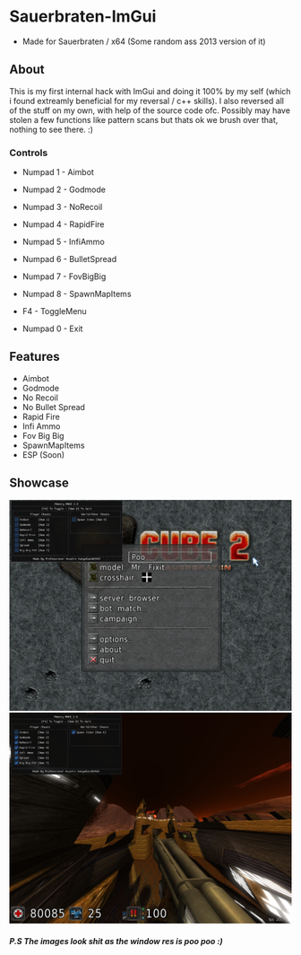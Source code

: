 # Sauerbraten-ImGui
- Made for Sauerbraten / x64 (Some random ass 2013 version of it)

## About
This is my first internal hack with ImGui and doing it 100% by my self (which i found extreamly beneficial for my reversal / c++ skills). I also reversed all of the stuff on my own, with help of the source code ofc. Possibly may have stolen a few functions like pattern scans but thats ok we brush over that, nothing to see there. :)

### Controls
- Numpad 1 - Aimbot
- Numpad 2 - Godmode
- Numpad 3 - NoRecoil
- Numpad 4 - RapidFire
- Numpad 5 - InfiAmmo
- Numpad 6 - BulletSpread
- Numpad 7 - FovBigBig
- Numpad 8 - SpawnMapItems


- F4 - ToggleMenu
- Numpad 0 - Exit

## Features
- Aimbot
- Godmode
- No Recoil
- No Bullet Spread
- Rapid Fire
- Infi Ammo
- Fov Big Big
- SpawnMapItems
- ESP (Soon)

## Showcase

![Oiled Up Pic 1](https://github.com/Sir-Monke/Sauerbraten-Internal-ImGui/blob/main/Example1.png)
![Oiled Up Pic 2](https://github.com/Sir-Monke/Sauerbraten-Internal-ImGui/blob/main/Example2.png)
##### P.S The images look shit as the window res is poo poo :)
